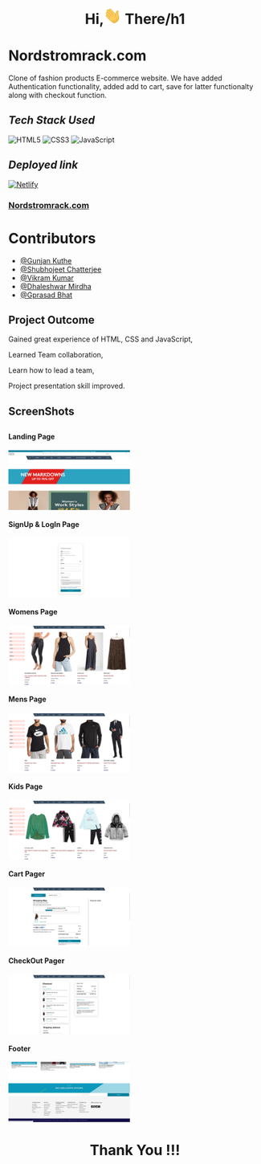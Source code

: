 <h1 align="center"> Hi,<img style="width: 35px;" src="https://raw.githubusercontent.com/ABSphreak/ABSphreak/master/gifs/Hi.gif" alt=""> There/h1

# Nordstromrack.com
Clone of fashion products E-commerce website.  We have added Authentication functionality, added add to cart, save for latter functionalty along with checkout function.

<h2 align="left"><i>Tech Stack Used</i></h2>
<div align="left">
<img alt="HTML5" src="https://img.shields.io/badge/html5-%23E34F26.svg?style=for-the-badge&logo=html5&logoColor=white"/>
<img alt="CSS3" src="https://img.shields.io/badge/css3-%231572B6.svg?style=for-the-badge&logo=css3&logoColor=white"/> 
<img alt="JavaScript" src="https://img.shields.io/badge/javascript-%23323330.svg?style=for-the-badge&logo=javascript&logoColor=%23F7DF1E"/>
</div>

<h2 align="left"><i>Deployed link</i></h2>
  <a href="https://extraordinary-licorice-9ea040.netlify.app/" target="_blank">
  <img alt="Netlify" src="https://img.shields.io/badge/Netlify-00C7B7?style=for-the-badge&logo=netlify&logoColor=white"/>
  </a>
<h3 align="left"><a href="https://extraordinary-licorice-9ea040.netlify.app/" target="_blank">Nordstromrack.com</a></h3>

<h1>Contributors</h1>
    <ul>
        <li><a href="https://github.com/gunjankuthe111" target="_blank">@Gunjan Kuthe</a></li>
        <li><a href="https://github.com/shubhojeet1" target="_blank">@Shubhojeet Chatterjee</a></li>
        <li> <a href="https://github.com/VK14133M02" target="_blank">@Vikram Kumar</a> </li>
        <li><a href="https://github.com/shubhojeet1" target="_blank">@Dhaleshwar Mirdha</a></li>
        <li><a href="https://github.com/gprasadbhat948231" target="_blank">@Gprasad Bhat</a></li>
    </ul>
<h2>Project Outcome</h2>
<p>Gained great experience of HTML, CSS and JavaScript,</p>
<p>Learned Team collaboration,</p>
<p>Learn how to lead a team,</p>
<p>Project presentation skill improved.</p>

<h2>ScreenShots<h2>
<h4>Landing Page</h4>
<p></p>
 <div style="display: grid; grid-template-columns: repeat(2,1fr); gap:20px " >
  <img style="width: 100%;" src="https://github.com/gunjankuthe111/Nordstromrack.com/blob/main/ScreenShots/HomePage.png" alt="">
 </div>
 
 <h4>SignUp & LogIn Page</h4>
<p></p>
 <div style="display: grid; grid-template-columns: repeat(2,1fr); gap:20px " >
  <img style="width: 100%;" src="https://github.com/gunjankuthe111/Nordstromrack.com/blob/main/ScreenShots/SignUp%26SignInPage.png" alt="">
 </div>

 
 <h4>Womens Page</h4>
<p></p>
 <div style="display: grid; grid-template-columns: repeat(2,1fr); gap:20px " >
  <img style="width: 100%;" src="https://github.com/gunjankuthe111/Nordstromrack.com/blob/main/ScreenShots/WomensPage.png" alt="">
 </div>
 
 <h4>Mens Page</h4>
<p></p>
 <div style="display: grid; grid-template-columns: repeat(2,1fr); gap:20px " >
  <img style="width: 100%;" src="https://github.com/gunjankuthe111/Nordstromrack.com/blob/main/ScreenShots/MensPage.png" alt="">
 </div>
 <h4>Kids Page</h4>
<p></p>
 <div style="display: grid; grid-template-columns: repeat(2,1fr); gap:20px " >
  <img style="width: 100%;" src="https://github.com/gunjankuthe111/Nordstromrack.com/blob/main/ScreenShots/KidsPage.png" alt="">
 </div>
 
  <h4>Cart Pager</h4>
<p></p>
 <div style="display: grid; grid-template-columns: repeat(2,1fr); gap:20px " >
  <img style="width: 100%;" src="https://github.com/gunjankuthe111/Nordstromrack.com/blob/main/ScreenShots/CartPage.png" alt="">
 </div>
  <h4>CheckOut Pager</h4>
<p></p>
 <div style="display: grid; grid-template-columns: repeat(2,1fr); gap:20px " >
  <img style="width: 100%;" src="https://github.com/gunjankuthe111/Nordstromrack.com/blob/main/ScreenShots/CheckOutPage.png" alt="">
 </div>
 
 <h4>Footer</h4>
<p></p>
 <div style="display: grid; grid-template-columns: repeat(2,1fr); gap:20px " >
  <img style="width: 100%;" src="https://github.com/gunjankuthe111/Nordstromrack.com/blob/main/ScreenShots/Footer.png" alt="">
 </div>



<h1 align="center"> Thank You !!!</h1>
